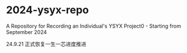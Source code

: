 # 2024-ysyx-repo
A Repository for Recording an Individual's YSYX Project0 - Starting from September 2024


24.9.21 正式恢复一生一芯进度推进
